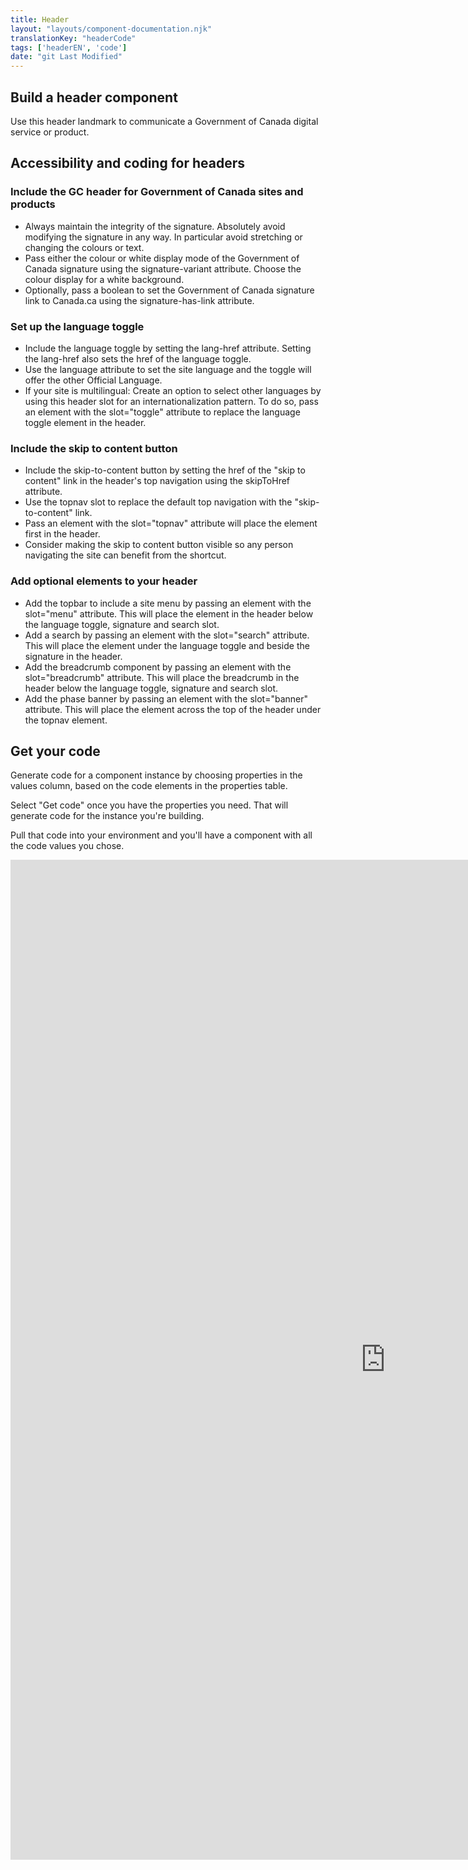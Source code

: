 ```yaml
---
title: Header
layout: "layouts/component-documentation.njk"
translationKey: "headerCode"
tags: ['headerEN', 'code']
date: "git Last Modified"
---
```


## Build a header component

Use this header landmark to communicate a Government of Canada digital service or product.

## Accessibility and coding for headers

### Include the GC header for Government of Canada sites and products

- Always maintain the integrity of the signature. Absolutely avoid modifying the signature in any way. In particular avoid stretching or changing the colours or text.
- Pass either the colour or white display mode of the Government of Canada signature using the signature-variant attribute. Choose the colour display for a white background.
- Optionally, pass a boolean to set the Government of Canada signature link to Canada.ca using the signature-has-link attribute.

### Set up the language toggle

- Include the language toggle by setting the lang-href attribute. Setting the lang-href also sets the href of the language toggle.
- Use the language attribute to set the site language and the toggle will offer the other Official Language.
- If your site is multilingual: Create an option to select other languages by using this header slot for an internationalization pattern. To do so, pass an element with the slot="toggle" attribute to replace the language toggle element in the header.

### Include the skip to content button

- Include the skip-to-content button by setting the href of the "skip to content" link in the header's top navigation using the skipToHref attribute.
- Use the topnav slot to replace the default top navigation with the "skip-to-content" link.
- Pass an element with the slot="topnav" attribute will place the element first in the header.
- Consider making the skip to content button visible so any person navigating the site can benefit from the shortcut.

### Add optional elements to your header

- Add the topbar to include a site menu by passing an element with the slot="menu" attribute. This will place the element in the header below the language toggle, signature and search slot.
- Add a search by passing an element with the slot="search" attribute. This will place the element under the language toggle and beside the signature in the header.
- Add the breadcrumb component by passing an element with the slot="breadcrumb" attribute. This will place the breadcrumb in the header below the language toggle, signature and search slot.
- Add the phase banner by passing an element with the slot="banner" attribute. This will place the element across the top of the header under the topnav element.

## Get your code

Generate code for a component instance by choosing properties in the values column, based on the code elements in the properties table.

Select "Get code" once you have the properties you need. That will generate code for the instance you're building.

Pull that code into your environment and you'll have a component with all the code values you chose.

<iframe
  title="Overview of gcds-header properties and events."
  src="https://cds-snc.github.io/gcds-components/?path=/docs/components-header--default&viewMode=docs&shortcuts=false&singleStory=true"
  width="1200"
  height="1600"
  style="display: block; margin: 0 auto;"
  frameBorder="0"
></iframe>
